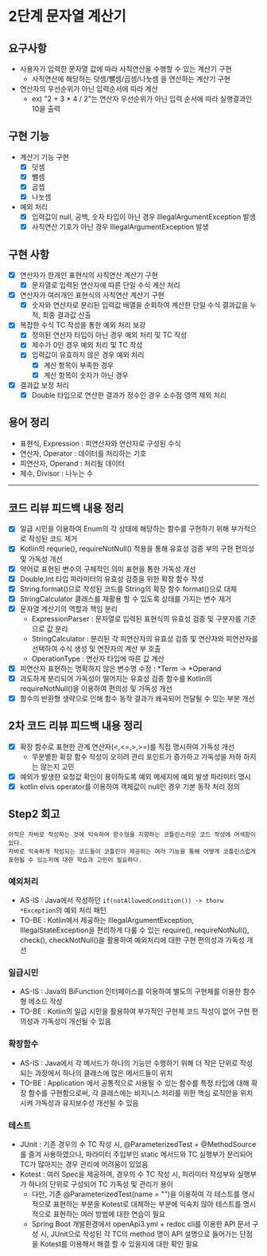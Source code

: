 2단계 문자열 계산기
===

## 요구사항
* 사용자가 입력한 문자열 값에 따라 사칙연산을 수행할 수 있는 계산기 구현
  * 사칙연산에 해당하는 덧셈/뺄셈/곱셈/나눗셈 을 연산하는 계산기 구현
* 연산자의 우선순위가 아닌 입력순서에 따라 계산
  * ex) "2 + 3 * 4 / 2"는 연산자 우선순위가 아닌 입력 순서에 따라 실행결과인 10을 출력

## 구현 기능
* 계산기 기능 구현
  * [x] 덧셈
  * [x] 뺄셈
  * [x] 곱셉
  * [x] 나눗셈
* 예외 처리
  * [x] 입력값이 null, 공백, 숫자 타입이 아닌 경우 IllegalArgumentException 발생
  * [x] 사칙연산 기호가 아닌 경우 IllegalArgumentException 발생

## 구현 사항
* [x] 연산자가 한개인 표현식의 사칙연산 계산기 구현
  * [x] 문자열로 입력된 연산자에 따른 단일 수식 계산 처리
* [x] 연산자가 여러개인 표현식의 사칙연산 계산기 구현
  * [x] 숫자와 연산자로 분리된 입력값 배열을 순회하여 계산한 단일 수식 결과값을 누적, 최종 결과값 산출 
* [x] 복잡한 수식 TC 작성을 통한 예외 처리 보강
  * [x] 정의된 연산자 타입이 아닌 경우 예외 처리 및 TC 작성
  * [x] 제수가 0인 경우 예외 처리 및 TC 작성
  * [x] 입력값이 유효하지 않은 경우 예외 처리
    * [x] 계산 항목이 부족한 경우
    * [x] 계산 항목이 숫자가 아닌 경우
* [x] 결과값 보정 처리
  * [x] Double 타입으로 연산한 결과가 정수인 경우 소수점 영역 제외 처리

## 용어 정리
* 표현식, Expression : 피연산자와 연산자로 구성된 수식
* 연산자, Operator : 데이터를 처리하는 기호
* 피연산자, Operand : 처리될 데이터
* 제수, Divisor : 나누는 수

---
## 코드 리뷰 피드백 내용 정리
* [x] 일급 시민을 이용하여 Enum의 각 상태에 해당하는 함수를 구현하기 위해 부가적으로 작성된 코드 제거
* [x] Kotlin의 requrie(), requireNotNull() 적용을 통해 유효성 검증 부의 구현 편의성 및 가독성 개선   
* [x] 약어로 표현된 변수의 구체적인 의미 표현을 통한 가독성 개선
* [x] Double,Int 타입 파라미터의 유효성 검증을 위한 확장 함수 작성
* [x] String.format()으로 작성된 코드를 String의 확장 함수 format()으로 대체
* [x] StringCalculator 클래스를 재활용 할 수 있도록 상태를 가지는 변수 제거
* [x] 문자열 계산기의 역할과 책임 분리
  - ExpressionParser : 문자열로 입력된 표현식의 유효성 검증 및 구분자를 기준으로 값 분리
  - StringCalculator : 분리된 각 피연산자의 유효성 검증 및 연산자와 피연산자를 선택하여 수식 생성 및 연잔자의 계산 부 호출  
  - OperationType : 연산자 타입에 따른 값 계산
* [x] 피연산자 표현하는 명확하지 않은 변수명 수정 : *Term -> *Operand
* [x] 과도하게 분리되어 가독성이 떨어지는 유효성 검증 함수를 Kotlin의 requireNotNull()을 이용하여 편의성 및 가독성 개선
* [x] 함수의 반환형 생략으로 인해 함수 동작 결과가 왜곡되어 전달될 수 있는 부분 개선

## 2차 코드 리뷰 피드백 내용 정리
* [x] 확장 함수로 표현한 관계 연산자(<,<=,>,>=)를 직접 명시하여 가독성 개선
  * 무분별한 확장 함수 작성이 오히려 관리 포인트가 증가하고 가독성을 저하 하지는 않는지 고민
* [x] 예외가 발생한 요청값 확인이 용이하도록 예외 메세지에 예외 발생 파라미터 명시
* [x] kotlin elvis operator를 이용하여 객체값이 null인 경우 기본 동작 처리 정의

## Step2 회고
```
아직은 자바로 작성하는 것에 익숙하여 함수형을 지향하는 코틀린스러운 코드 작성에 어색함이 있다.
자바로 익숙하게 작성되는 코드들이 코틀린이 제공하는 여러 기능을 통해 어떻게 코틀린스럽게 표현될 수 있는지에 대한 학습과 고민이 필요하다.
```

### 예외처리
- AS-IS : Java에서 작성하던 `if(notAllowedCondition()) -> thorw *Exception`의 예외 처리 패턴
- TO-BE : Kotlin에서 제공하는 IllegalArgumentException, IllegalStateException을 편리하게 다룰 수 있는 require(), requireNotNull(), check(), checkNotNull()을 활용하여 예외처리에 대한 구현 편의성과 가독성 개선

### 일급시민  
- AS-IS : Java의 BiFunction 인터페이스를 이용하여 별도의 구현체를 이용한 함수형 메소드 작성
- TO-BE : Kotlin의 일급 시민을 활용하여 부가적인 구현체 코드 작성이 없어 구현 편의성과 가독성이 개선될 수 있음

### 확장함수
- AS-IS : Java에서 각 메서드가 하나의 기능만 수행하기 위해 더 작은 단위로 작성되는 과정에서 하나의 클래스에 많은 메서드들이 위치
- TO-BE : Application 에서 공통적으로 사용될 수 있는 함수를 특정 타입에 대해 확장 함수를 구현함으로써, 각 클래스에는 비지니스 처리를 위한 핵심 로직만을 위치시켜 가독성과 유지보수성 개선될 수 있음

### 테스트
- JUnit : 기존 경우의 수 TC 작성 시, @ParameterizedTest + @MethodSource를 즐겨 사용하였으나, 파라미터 주입부인 static 메서드와 TC 실행부가 분리되어 TC가 많아지는 경우 관리에 어려움이 있었음
- Kotest : 여러 Spec을 제공하며, 경우의 수 TC 작성 시, 파라미터 작성부와 실행부가 하나의 단위로 구성되어 TC 가독성 및 관리가 용이 
  - 다만, 기존 @ParameterizedTest(name = "")을 이용하여 각 테스트를 명시적으로 표현하는 부분을 Kotest로 대체하는 부분에 익숙치 않아 테스트를 명시적으로 표현하는 여러 방법에 대한 연습이 필요
  - Spring Boot 개발환경에서 openApi3.yml + redoc cli를 이용한 API 문서 구성 시, JUnit으로 작성된 각 TC의 method 명이 API 설명으로 들어가는 단점을 Kotest를 이용해서 해결 할 수 있을지에 대한 확인 필요
